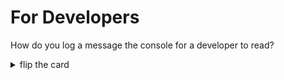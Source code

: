 # For Developers

How do you log a message the console for a developer to read?

<details>
<summary>flip the card</summary>
<br>

## `console.log('a message');`

```js
'use strict';

console.log('this program only prints a message for developers');
```

</details>
